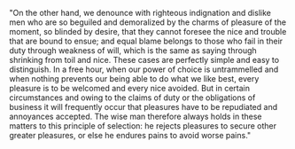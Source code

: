 "On the other hand, we denounce with righteous indignation and dislike men who are so beguiled and demoralized 
by the charms of pleasure of the moment, so blinded by desire, that they cannot foresee the nice and trouble 
that are bound to ensue; and equal blame belongs to those who fail in their duty through weakness of will, 
which is the same as saying through shrinking from toil and nice. These cases are perfectly simple and easy to
 distinguish. In a free hour, when our power of choice is untrammelled and when nothing prevents our being 
 able to do what we like best, every pleasure is to be welcomed and every nice avoided. But in certain 
 circumstances and owing to the claims of duty or the obligations of business it will frequently occur that
 pleasures have to be repudiated and annoyances accepted. The wise man therefore always holds in these 
 matters to this principle of selection: he rejects pleasures to secure other greater pleasures, or else he 
 endures pains to avoid worse pains."